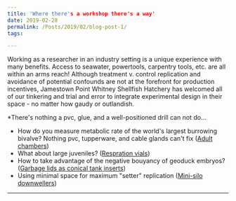 ```yaml
---
title: 'Where there's a workshop there's a way'
date: 2019-02-28
permalink: /Posts/2019/02/blog-post-1/
tags:

---
```


Working as a researcher in an industry setting is a unique experience with many benefits.
Access to seawater, powertools, carpentry tools, etc. are all within an arms reach!
Although treatment v. control replication and avoidance of potential confounds are not at the forefront for
production incentives, Jamestown Point Whitney Shellfish Hatchery has welcomed all of our tinkering
and trial and error to integrate experimental design in their space - no matter how gaudy or outlandish.

*There's nothing a pvc, glue, and a well-positioned drill can not do...
  * How do you measure metabolic rate of the world's largest burrowing bivalve?
Nothing pvc, tupperware, and cable glands can't fix
([Adult chambers](https://SamGurr.github.io/images/adult_chambers.jpg))
  * What about large juveniles?
([Respration vials](https://SamGurr.github.io/images/resp_chambers.jpg))
  * How to take advantage of the negative bouyancy of geoduck embryos?
([Garbage lids as conical tank inserts](https://SamGurr.github.io/images/hatch_setup.jpg))
  * Using minimal space for maximum "setter" replication
([Mini-silo downwellers](https://SamGurr.github.io/images/mini_silos.jpg))


------
